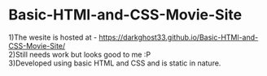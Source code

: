 # Basic-HTMl-and-CSS-Movie-Site
1)The wesite is hosted at  - https://darkghost33.github.io/Basic-HTMl-and-CSS-Movie-Site/
<br>
2)Still needs work but looks good to me :P
<br>
3)Developed using basic HTML and CSS and is static in nature.
